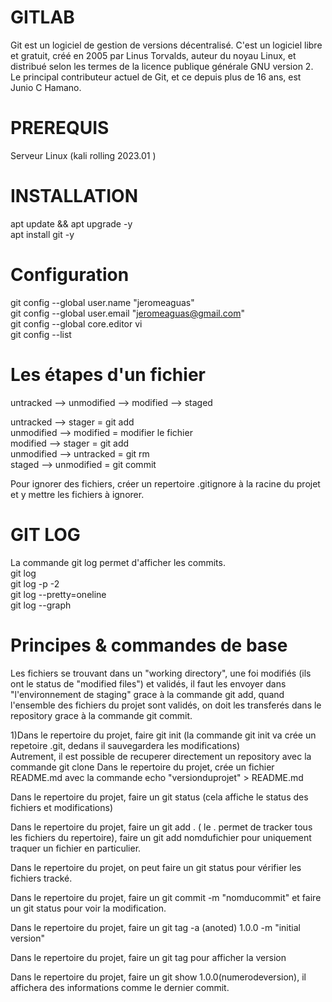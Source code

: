 
# GITLAB

Git est un logiciel de gestion de versions décentralisé. C'est un logiciel libre et gratuit, créé en 2005 par Linus Torvalds, auteur du noyau Linux, et distribué selon les termes de la licence publique générale GNU version 2. Le principal contributeur actuel de Git, et ce depuis plus de 16 ans, est Junio C Hamano.

# PREREQUIS 

Serveur Linux (kali rolling 2023.01 )

# INSTALLATION  

 apt update && apt upgrade -y  
 apt install git -y
 

# Configuration  
 
 git config --global user.name "jeromeaguas"  
 git config --global user.email "jeromeaguas@gmail.com"  
 git config --global core.editor vi  
 git config --list

  
# Les étapes d'un fichier  

  untracked --> unmodified --> modified --> staged
  
  untracked --> stager = git add  
  unmodified --> modified = modifier le fichier  
  modified --> stager = git add  
  unmodified --> untracked = git rm  
  staged -->  unmodified = git commit  
  
  Pour ignorer des fichiers, créer un repertoire .gitignore à la racine du projet et y mettre les fichiers à ignorer.  
  
  
  
 # GIT LOG  
 
 La commande git log permet d'afficher les commits.  
 git log  
 git log -p -2  
 git log --pretty=oneline  
 git log --graph
   
  
 # Principes & commandes de base  
 
   Les fichiers se trouvant dans un "working directory", une foi modifiés (ils ont le status de "modified files") et validés, il faut les envoyer dans "l'environnement de staging" grace à la commande git add, quand l'ensemble des fichiers du projet sont validés, on doit les transferés dans le repository grace à la commande git commit.

   1)Dans le repertoire du projet, faire git init (la commande git init va crée un repetoire .git, dedans il sauvegardera les modifications)  
     Autrement, il est possible de recuperer directement un repository avec la commande git clone <url of remote repository>
   Dans le repertoire du projet, crée un fichier README.md avec la commande echo "versionduprojet" > README.md  
  
 Dans le repertoire du projet, faire un git status (cela affiche le status des fichiers et modifications)  
  
 Dans le repertoire du projet, faire un git add . ( le . permet de tracker tous les fichiers du repertoire), faire un git add nomdufichier pour uniquement traquer un fichier en particulier.  
  
 Dans le repertoire du projet, on peut faire un git status pour vérifier les fichiers tracké.  
  
 Dans le repertoire du projet, faire un git commit -m "nomducommit" et faire un git status pour voir la modification.  

 Dans le repertoire du projet, faire un git tag -a (anoted) 1.0.0 -m "initial version"  
 
 Dans le repertoire du projet, faire un git tag pour afficher la version  
 
 Dans le repertoire du projet, faire un git show 1.0.0(numerodeversion), il affichera des informations comme le dernier commit.
   
   

   
